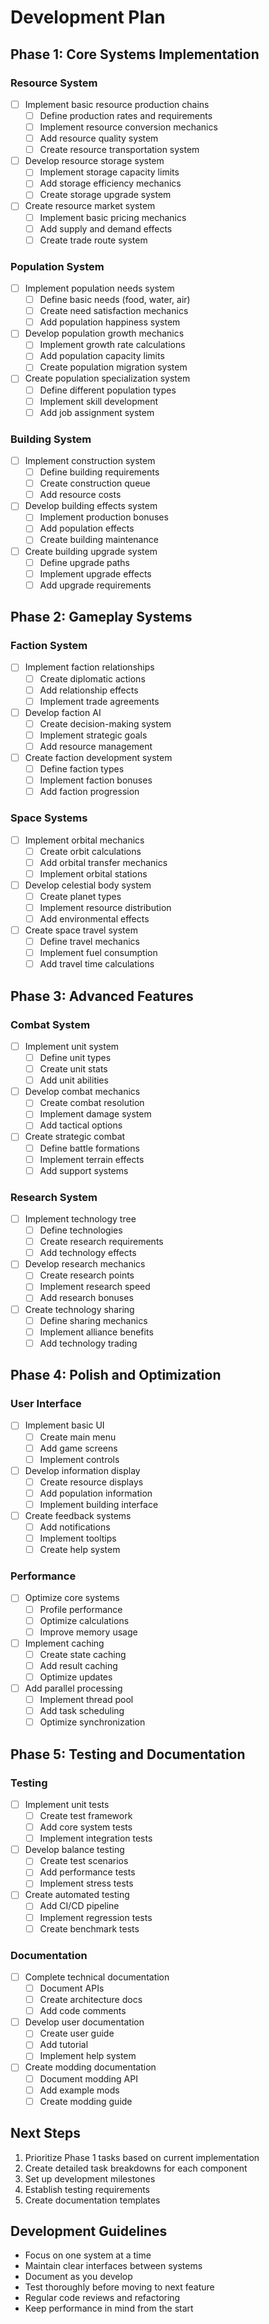 # Development Plan

## Phase 1: Core Systems Implementation

### Resource System
- [ ] Implement basic resource production chains
  - [ ] Define production rates and requirements
  - [ ] Implement resource conversion mechanics
  - [ ] Add resource quality system
  - [ ] Create resource transportation system
- [ ] Develop resource storage system
  - [ ] Implement storage capacity limits
  - [ ] Add storage efficiency mechanics
  - [ ] Create storage upgrade system
- [ ] Create resource market system
  - [ ] Implement basic pricing mechanics
  - [ ] Add supply and demand effects
  - [ ] Create trade route system

### Population System
- [ ] Implement population needs system
  - [ ] Define basic needs (food, water, air)
  - [ ] Create need satisfaction mechanics
  - [ ] Add population happiness system
- [ ] Develop population growth mechanics
  - [ ] Implement growth rate calculations
  - [ ] Add population capacity limits
  - [ ] Create population migration system
- [ ] Create population specialization system
  - [ ] Define different population types
  - [ ] Implement skill development
  - [ ] Add job assignment system

### Building System
- [ ] Implement construction system
  - [ ] Define building requirements
  - [ ] Create construction queue
  - [ ] Add resource costs
- [ ] Develop building effects system
  - [ ] Implement production bonuses
  - [ ] Add population effects
  - [ ] Create building maintenance
- [ ] Create building upgrade system
  - [ ] Define upgrade paths
  - [ ] Implement upgrade effects
  - [ ] Add upgrade requirements

## Phase 2: Gameplay Systems

### Faction System
- [ ] Implement faction relationships
  - [ ] Create diplomatic actions
  - [ ] Add relationship effects
  - [ ] Implement trade agreements
- [ ] Develop faction AI
  - [ ] Create decision-making system
  - [ ] Implement strategic goals
  - [ ] Add resource management
- [ ] Create faction development system
  - [ ] Define faction types
  - [ ] Implement faction bonuses
  - [ ] Add faction progression

### Space Systems
- [ ] Implement orbital mechanics
  - [ ] Create orbit calculations
  - [ ] Add orbital transfer mechanics
  - [ ] Implement orbital stations
- [ ] Develop celestial body system
  - [ ] Create planet types
  - [ ] Implement resource distribution
  - [ ] Add environmental effects
- [ ] Create space travel system
  - [ ] Define travel mechanics
  - [ ] Implement fuel consumption
  - [ ] Add travel time calculations

## Phase 3: Advanced Features

### Combat System
- [ ] Implement unit system
  - [ ] Define unit types
  - [ ] Create unit stats
  - [ ] Add unit abilities
- [ ] Develop combat mechanics
  - [ ] Create combat resolution
  - [ ] Implement damage system
  - [ ] Add tactical options
- [ ] Create strategic combat
  - [ ] Define battle formations
  - [ ] Implement terrain effects
  - [ ] Add support systems

### Research System
- [ ] Implement technology tree
  - [ ] Define technologies
  - [ ] Create research requirements
  - [ ] Add technology effects
- [ ] Develop research mechanics
  - [ ] Create research points
  - [ ] Implement research speed
  - [ ] Add research bonuses
- [ ] Create technology sharing
  - [ ] Define sharing mechanics
  - [ ] Implement alliance benefits
  - [ ] Add technology trading

## Phase 4: Polish and Optimization

### User Interface
- [ ] Implement basic UI
  - [ ] Create main menu
  - [ ] Add game screens
  - [ ] Implement controls
- [ ] Develop information display
  - [ ] Create resource displays
  - [ ] Add population information
  - [ ] Implement building interface
- [ ] Create feedback systems
  - [ ] Add notifications
  - [ ] Implement tooltips
  - [ ] Create help system

### Performance
- [ ] Optimize core systems
  - [ ] Profile performance
  - [ ] Optimize calculations
  - [ ] Improve memory usage
- [ ] Implement caching
  - [ ] Create state caching
  - [ ] Add result caching
  - [ ] Optimize updates
- [ ] Add parallel processing
  - [ ] Implement thread pool
  - [ ] Add task scheduling
  - [ ] Optimize synchronization

## Phase 5: Testing and Documentation

### Testing
- [ ] Implement unit tests
  - [ ] Create test framework
  - [ ] Add core system tests
  - [ ] Implement integration tests
- [ ] Develop balance testing
  - [ ] Create test scenarios
  - [ ] Add performance tests
  - [ ] Implement stress tests
- [ ] Create automated testing
  - [ ] Add CI/CD pipeline
  - [ ] Implement regression tests
  - [ ] Create benchmark tests

### Documentation
- [ ] Complete technical documentation
  - [ ] Document APIs
  - [ ] Create architecture docs
  - [ ] Add code comments
- [ ] Develop user documentation
  - [ ] Create user guide
  - [ ] Add tutorial
  - [ ] Implement help system
- [ ] Create modding documentation
  - [ ] Document modding API
  - [ ] Add example mods
  - [ ] Create modding guide

## Next Steps
1. Prioritize Phase 1 tasks based on current implementation
2. Create detailed task breakdowns for each component
3. Set up development milestones
4. Establish testing requirements
5. Create documentation templates

## Development Guidelines
- Focus on one system at a time
- Maintain clear interfaces between systems
- Document as you develop
- Test thoroughly before moving to next feature
- Regular code reviews and refactoring
- Keep performance in mind from the start 